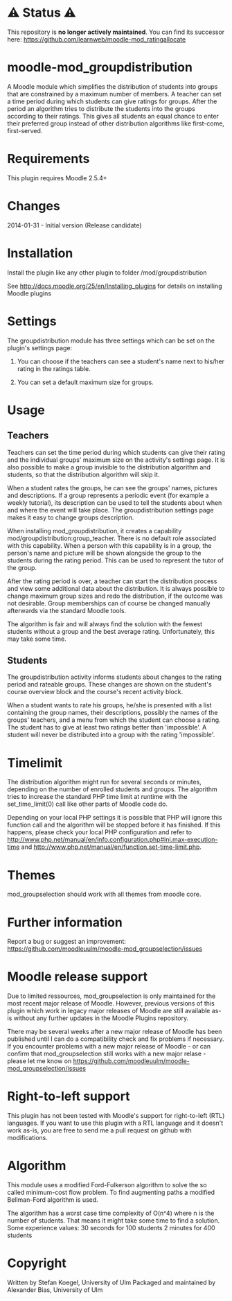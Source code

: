 
# :warning: Status :warning:

This repository is **no longer actively maintained**. You can find its successor here: https://github.com/learnweb/moodle-mod_ratingallocate

moodle-mod_groupdistribution
============================
A Moodle module which simplifies the distribution of students into groups that are constrained by a maximum number of members.
A teacher can set a time period during which students can give ratings for groups. After the period an algorithm tries to distribute the students into the groups according to their ratings. This gives all students an equal chance to enter their preferred group instead of other distribution algorithms like first-come, first-served.


Requirements
============
This plugin requires Moodle 2.5.4+


Changes
=======
2014-01-31 - Initial version (Release candidate)


Installation
============
Install the plugin like any other plugin to folder
/mod/groupdistribution

See http://docs.moodle.org/25/en/Installing_plugins for details on installing Moodle plugins


Settings
========
The groupdistribution module has three settings which can be set on the plugin's settings page:

1. You can choose if the teachers can see a student's name next to his/her rating in the ratings table.

2. You can set a default maximum size for groups.


Usage
=====

Teachers
--------
Teachers can set the time period during which students can give their rating and the individual groups' maximum size on the activity's settings page. It is also possible to make a group invisible to the distribution algorithm and students, so that the distribution algorithm will skip it.

When a student rates the groups, he can see the groups' names, pictures and descriptions. If a group represents a periodic event (for example a weekly tutorial), its description can be used to tell the students about when and where the event will take place. The groupdistribution settings page makes it easy to change groups description.

When installing mod_groupdistribution, it creates a capability mod/groupdistribution:group_teacher. There is no default role associated with this capability. When a person with this capability is in a group, the person's name and picture will be shown alongside the group to the students during the rating period. This can be used to represent the tutor of the group.

After the rating period is over, a teacher can start the distribution process and view some additional data about the distribution. It is always possible to change maximum group sizes and redo the distribution, if the outcome was not desirable. Group memberships can of course be changed manually afterwards via the standard Moodle tools.

The algorithm is fair and will always find the solution with the fewest students without a group and the best average rating. Unfortunately, this may take some time.


Students
--------
The groupdistribution activity informs students about changes to the rating period and rateable groups. These changes are shown on the student's course overview block and the course's recent activity block.

When a student wants to rate his groups, he/she is presented with a list containing the group names, their descriptions, possibly the names of the groups' teachers, and a menu from which the student can choose a rating. The student has to give at least two ratings better than 'impossible'. A student will never be distributed into a group with the rating 'impossible'.


Timelimit
=========
The distribution algorithm might run for several seconds or minutes, depending on the number of enrolled students and groups. The algorithm tries to increase the standard PHP time limit at runtime with the set_time_limit(0) call like other parts of Moodle code do.

Depending on your local PHP settings it is possible that PHP will ignore this function call and the algorithm will be stopped before it has finished. If this happens, please check your local PHP configuration and refer to http://www.php.net/manual/en/info.configuration.php#ini.max-execution-time and http://www.php.net/manual/en/function.set-time-limit.php.


Themes
======
mod_groupselection should work with all themes from moodle core.


Further information
===================
Report a bug or suggest an improvement: https://github.com/moodleuulm/moodle-mod_groupselection/issues


Moodle release support
======================
Due to limited ressources, mod_groupselection is only maintained for the most recent major release of Moodle. However, previous versions of this plugin which work in legacy major releases of Moodle are still available as-is without any further updates in the Moodle Plugins repository.

There may be several weeks after a new major release of Moodle has been published until I can do a compatibility check and fix problems if necessary. If you encounter problems with a new major release of Moodle - or can confirm that mod_groupselection still works with a new major relase - please let me know on https://github.com/moodleuulm/moodle-mod_groupselection/issues


Right-to-left support
=====================
This plugin has not been tested with Moodle's support for right-to-left (RTL) languages.
If you want to use this plugin with a RTL language and it doesn't work as-is, you are free to send me a pull request on
github with modifications.


Algorithm
=========
This module uses a modified Ford-Fulkerson algorithm to solve the so called minimum-cost flow problem. To find augmenting paths a modified Bellman-Ford algorithm is used.

The algorithm has a worst case time complexity of O(n^4) where n is the number of students. That means it might take some time to find a solution. Some experience values:
30 seconds for 100 students
2 minutes for 400 students


Copyright
=========
Written by Stefan Koegel, University of Ulm
Packaged and maintained by Alexander Bias, University of Ulm
